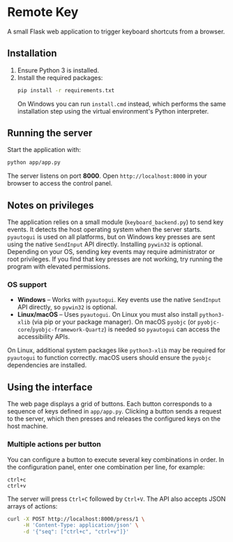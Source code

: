 # Remote Key

A small Flask web application to trigger keyboard shortcuts from a browser.

## Installation

1. Ensure Python 3 is installed.
2. Install the required packages:
   ```bash
   pip install -r requirements.txt
   ```
   On Windows you can run `install.cmd` instead, which performs the same installation step using the virtual environment's Python interpreter.

## Running the server

Start the application with:
```bash
python app/app.py
```
The server listens on port **8000**. Open `http://localhost:8000` in your browser to access the control panel.

## Notes on privileges

The application relies on a small module (`keyboard_backend.py`) to send key events. It detects the host operating system when the server starts. `pyautogui` is used on all platforms, but on Windows key presses are sent using the native `SendInput` API directly. Installing `pywin32` is optional. Depending on your OS, sending key events may require administrator or root privileges. If you find that key presses are not working, try running the program with elevated permissions.

### OS support

* **Windows** – Works with `pyautogui`. Key events use the native `SendInput` API directly, so `pywin32` is optional.
* **Linux/macOS** – Uses `pyautogui`. On Linux you must also install `python3-xlib` (via pip or your package manager). On macOS `pyobjc` (or `pyobjc-core`/`pyobjc-framework-Quartz`) is needed so `pyautogui` can access the accessibility APIs.

On Linux, additional system packages like `python3-xlib` may be required for `pyautogui` to function correctly. macOS users should ensure the `pyobjc` dependencies are installed.

## Using the interface

The web page displays a grid of buttons. Each button corresponds to a sequence of keys defined in `app/app.py`. Clicking a button sends a request to the server, which then presses and releases the configured keys on the host machine.

### Multiple actions per button

You can configure a button to execute several key combinations in order. In the
configuration panel, enter one combination per line, for example:

```
ctrl+c
ctrl+v
```

The server will press `Ctrl+C` followed by `Ctrl+V`. The API also accepts JSON
arrays of actions:

```bash
curl -X POST http://localhost:8000/press/1 \
     -H 'Content-Type: application/json' \
     -d '{"seq": ["ctrl+c", "ctrl+v"]}'
```
